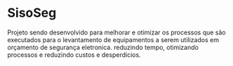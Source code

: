 # SisoSeg

Projeto sendo desenvolvido para melhorar e otimizar os processos que são executados para o levantamento de equipamentos a serem utilizados em orçamento de segurança eletronica. reduzindo tempo, otimizando processos e reduzindo custos e desperdicios.
